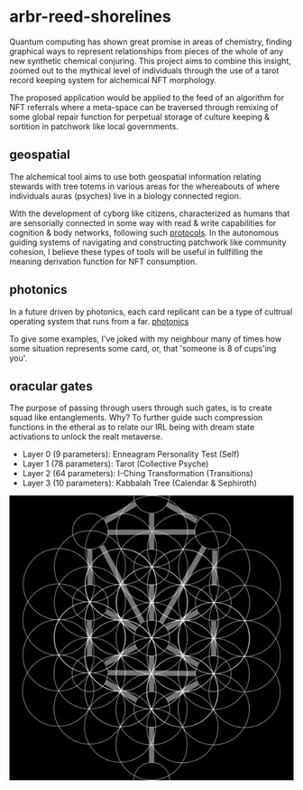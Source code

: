 # arbr-reed-shorelines

Quantum computing has shown great promise in areas of chemistry, finding graphical ways to represent relationships from pieces of the whole of any new synthetic chemical conjuring. This project aims to combine this insight, zoomed out to the mythical level of individuals through the use of a tarot record keeping system for alchemical NFT morphology. 

The proposed application would be applied to the feed of an algorithm for NFT referrals where a meta-space can be traversed through remixing of some global repair function for perpetual storage of culture keeping & sortition in patchwork like local governments.

## geospatial
The alchemical tool aims to use both geospatial information relating stewards with tree totems in various areas for the whereabouts of where individuals auras (psyches) live in a biology connected region.

With the development of cyborg like citizens, characterized as humans that are sensorially connected in some way with read & write capabilities for cognition & body networks, following such [protocols](https://www.are.na/block/14409277). In the autonomous guiding systems of navigating and constructing patchwork like community cohesion, I believe these types of tools will be useful in fullfilling the meaning derivation function for NFT consumption.

## photonics

In a future driven by photonics, each card replicant can be a type of cultrual operating system that runs from a far. [photonics](https://kk.org/thetechnium/the-photonic-age/)

To give some examples, I've joked with my neighbour many of times how some situation represents some card, or, that 'someone is 8 of cups'ing you'. 

## oracular gates
The purpose of passing through users through such gates, is to create squad like entanglements. Why? To further guide such compression functions in the etheral as to relate our IRL being with dream state activations to unlock the realt metaverse.

- Layer 0 (9 parameters): Enneagram Personality Test (Self)
- Layer 1 (78 parameters): Tarot (Collective Psyche)
- Layer 2 (64 parameters): I-Ching Transformation (Transitions)
- Layer 3 (10 parameters): Kabbalah Tree (Calendar & Sephiroth)

![flower of life](./tree.jpeg)
